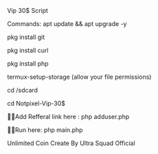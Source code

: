 Vip 30$ Script

Commands:
apt update && apt upgrade -y

pkg install git

pkg install curl

pkg install php

termux-setup-storage (allow your file permissions)  

cd /sdcard

cd Notpixel-Vip-30$

😶‍🌫️Add Refferal link here :
php adduser.php

😶‍🌫️Run here:
php main.php

Unlimited Coin
Create By Ultra Squad Official